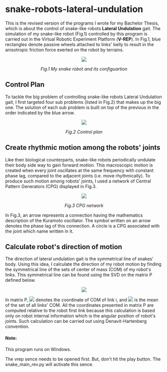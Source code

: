# snake-robots-lateral-undulation
This is the revised version of the programs I wrote for my Bachelor Thesis, which is about the control of snake-like robots **Lateral Undulation** gait. The simulation of my snake-like robot (Fig.1) controlled by this program is carried out in the Virtual Robotic Experiment Platform (**V-REP**). In Fig.1, blue rectangles denote passive wheels attached to links' belly to result in the anisotropic friction force exerted on the robot by terrains. 
<p align="center"> 
  <img src="https://i.imgur.com/zfdpEDk.png?1">
</p>
<p align="center">
  <em> Fig.1 My snake robot and its configuartion </em>
</p>

## Control Plan
To tackle the big problem of controlling snake-like robots Lateral Undulation gait, I first targeted four sub problems (listed in Fig.2) that makes up the big one. The solution of each sub problem is built on top of the previous in the order indicated by the blue arrow.
<p align="center"> 
  <img src="https://i.imgur.com/lMHTkZ0.png?1">
</p>
<p align="center">
  <em> Fig.2 Control plan </em>
</p>

## Create rhythmic motion among the robots' joints
Like their biological counterparts, snake-like robots periodically undulate their body side way to gain forward motion. This macroscopic motion is created when every joint oscillates at the same frequency with constant phase lag, compared to the adjacent joints (i.e. move rhythmically). To produce such motion among robots' joints, I used a network of Central Pattern Generators (CPG) displayed in Fig.3.
<p align="center"> 
  <img src="https://i.imgur.com/RAeiYH6.png?3">
</p>
<p align="center">
  <em> Fig.3 CPG network </em>
</p>
In Fig.3, an arrow represents a connection having the mathematics description of the Kuramoto oscillator. The symbol written on an arrow denotes the phase lag of this connection. A circle is a CPG associated with the joint which name written in it.

## Calculate robot's direction of motion
The direction of lateral undulation gait is the symmetrical line of snakes' body. Using this idea, I calculate the direction of my robot motion by finding the symmetrical line of the sets of center of mass (COM) of my robot's links. This symmetrical line can be found using the SVD on the matrix P defined below.
<p align="center"> 
  <img src="https://latex.codecogs.com/gif.latex?P&space;=&space;\begin{bmatrix}&space;x_1&space;-&space;\overline{x}&space;&&space;y_1&space;-&space;\overline{y}&space;\\&space;x_2&space;-&space;\overline{x}&space;&&space;y_2&space;-&space;\overline{y}&space;\\&space;\vdots&space;&&space;\vdots&space;\\&space;x_{N&plus;1}&space;-&space;\overline{x}&space;&&space;y_{N&plus;1}&space;-&space;\overline{y}&space;\\&space;\end{bmatrix}">
</p>
<p>
  In matrix P, <img src="https://latex.codecogs.com/gif.latex?(x_i,&space;y_i)"> denotes the coordinate of COM of link i, and <img src="https://latex.codecogs.com/gif.latex?(\overline{x},&space;\overline{y})"> is the mean of the set of all links' COM. All the coordinates presented in matrix P are computed relative to the robot first link because this calculation is based only on robot internal information which is the angular position of robot's joints. Such calculation can be carried out using Denavit-Hartenberg convention. 
</p>

#### Note:

This program runs on Windows.

The vrep sence needs to be opened first. But, don't hit the play button. The snake_main_rev.py will activate this sence.
